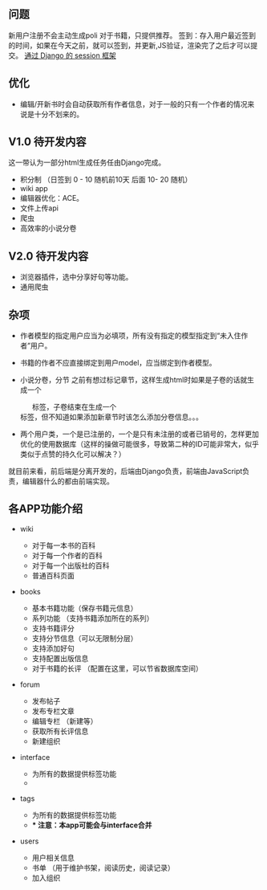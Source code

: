 ## 问题
新用户注册不会主动生成poli
对于书籍，只提供推荐。
签到：存入用户最近签到的时间，如果在今天之前，就可以签到，并更新,JS验证，渲染完了之后才可以提交。
[通过 Django 的 session 框架](https://docs.djangoproject.com/zh-hans/4.0/topics/auth/default/#auth-web-requests)

## 优化
- 编辑/开新书时会自动获取所有作者信息，对于一般的只有一个作者的情况来说是十分不划来的。

## V1.0 待开发内容
这一带认为一部分html生成任务任由Django完成。

- 积分制 （日签到 0 - 10 随机前10天 后面 10- 20 随机）
- wiki app
- 编辑器优化：ACE。
- 文件上传api
- 爬虫
- 高效率的小说分卷

## V2.0 待开发内容

- 浏览器插件，选中分享好句等功能。
- 通用爬虫

## 杂项

- 作者模型的指定用户应当为必填项，所有没有指定的模型指定到“未入住作者”用户。
- 书籍的作者不应直接绑定到用户model，应当绑定到作者模型。
- 小说分卷，分节
之前有想过标记章节，这样生成html时如果是子卷的话就生成一个<ul>标签，子卷结束在生成一个</ul>标签，但不知道如果添加新章节时该怎么添加分卷信息。。。

- 两个用户类，一个是已注册的，一个是只有未注册的或者已销号的，怎样更加优化的使用数据库（这样的操做可能很多，导致第二种的ID可能非常大，似乎类似于点赞的持久化可以解决？）

就目前来看，前后端是分离开发的，后端由Django负责，前端由JavaScript负责，编辑器什么的都由前端实现。

## 各APP功能介绍
- wiki
  - 对于每一本书的百科
  - 对于每一个作者的百科
  - 对于每一个出版社的百科
  - 普通百科页面
- books
  - 基本书籍功能（保存书籍元信息） 
  - 系列功能 （支持书籍添加所在的系列）
  - 支持书籍评分
  - 支持分节信息（可以无限制分层）
  - 支持添加好句
  - 支持配置出版信息
  - 对于书籍的长评 （配置在这里，可以节省数据库空间）

- forum
    - 发布帖子 
    - 发布专栏文章
    - 编辑专栏 （新建等）
    - 获取所有长评信息
    - 新建组织
    

- interface
    - 为所有的数据提供标签功能
    - 

- tags
    - 为所有的数据提供标签功能
    - **\* 注意：本app可能会与interface合并**

- users
    - 用户相关信息
    - 书单 （用于维护书架，阅读历史，阅读记录）
    - 加入组织

